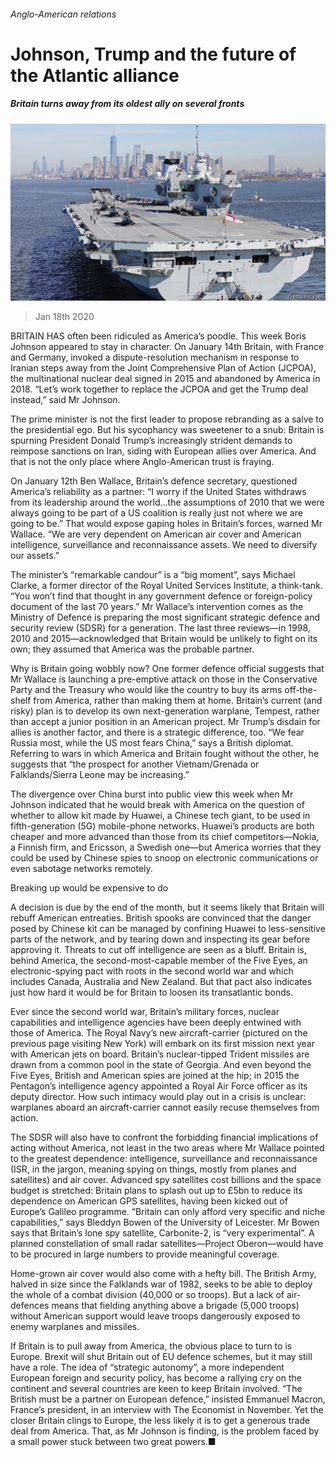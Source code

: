 ###### Anglo-American relations

# Johnson, Trump and the future of the Atlantic alliance 

##### Britain turns away from its oldest ally on several fronts 

![image](images/20200118_BRP001.jpg) 

> Jan 18th 2020 

BRITAIN HAS often been ridiculed as America’s poodle. This week Boris Johnson appeared to stay in character. On January 14th Britain, with France and Germany, invoked a dispute-resolution mechanism in response to Iranian steps away from the Joint Comprehensive Plan of Action (JCPOA), the multinational nuclear deal signed in 2015 and abandoned by America in 2018. “Let’s work together to replace the JCPOA and get the Trump deal instead,” said Mr Johnson.

The prime minister is not the first leader to propose rebranding as a salve to the presidential ego. But his sycophancy was sweetener to a snub: Britain is spurning President Donald Trump’s increasingly strident demands to reimpose sanctions on Iran, siding with European allies over America. And that is not the only place where Anglo-American trust is fraying.


On January 12th Ben Wallace, Britain’s defence secretary, questioned America’s reliability as a partner: “I worry if the United States withdraws from its leadership around the world…the assumptions of 2010 that we were always going to be part of a US coalition is really just not where we are going to be.” That would expose gaping holes in Britain’s forces, warned Mr Wallace. “We are very dependent on American air cover and American intelligence, surveillance and reconnaissance assets. We need to diversify our assets.”

The minister’s “remarkable candour” is a “big moment”, says Michael Clarke, a former director of the Royal United Services Institute, a think-tank. “You won’t find that thought in any government defence or foreign-policy document of the last 70 years.” Mr Wallace’s intervention comes as the Ministry of Defence is preparing the most significant strategic defence and security review (SDSR) for a generation. The last three reviews—in 1998, 2010 and 2015—acknowledged that Britain would be unlikely to fight on its own; they assumed that America was the probable partner.

Why is Britain going wobbly now? One former defence official suggests that Mr Wallace is launching a pre-emptive attack on those in the Conservative Party and the Treasury who would like the country to buy its arms off-the-shelf from America, rather than making them at home. Britain’s current (and risky) plan is to develop its own next-generation warplane, Tempest, rather than accept a junior position in an American project. Mr Trump’s disdain for allies is another factor, and there is a strategic difference, too. “We fear Russia most, while the US most fears China,” says a British diplomat. Referring to wars in which America and Britain fought without the other, he suggests that “the prospect for another Vietnam/Grenada or Falklands/Sierra Leone may be increasing.”

The divergence over China burst into public view this week when Mr Johnson indicated that he would break with America on the question of whether to allow kit made by Huawei, a Chinese tech giant, to be used in fifth-generation (5G) mobile-phone networks. Huawei’s products are both cheaper and more advanced than those from its chief competitors—Nokia, a Finnish firm, and Ericsson, a Swedish one—but America worries that they could be used by Chinese spies to snoop on electronic communications or even sabotage networks remotely.

Breaking up would be expensive to do

A decision is due by the end of the month, but it seems likely that Britain will rebuff American entreaties. British spooks are convinced that the danger posed by Chinese kit can be managed by confining Huawei to less-sensitive parts of the network, and by tearing down and inspecting its gear before approving it. Threats to cut off intelligence are seen as a bluff. Britain is, behind America, the second-most-capable member of the Five Eyes, an electronic-spying pact with roots in the second world war and which includes Canada, Australia and New Zealand. But that pact also indicates just how hard it would be for Britain to loosen its transatlantic bonds.

Ever since the second world war, Britain’s military forces, nuclear capabilities and intelligence agencies have been deeply entwined with those of America. The Royal Navy’s new aircraft-carrier (pictured on the previous page visiting New York) will embark on its first mission next year with American jets on board. Britain’s nuclear-tipped Trident missiles are drawn from a common pool in the state of Georgia. And even beyond the Five Eyes, British and American spies are joined at the hip; in 2015 the Pentagon’s intelligence agency appointed a Royal Air Force officer as its deputy director. How such intimacy would play out in a crisis is unclear: warplanes aboard an aircraft-carrier cannot easily recuse themselves from action.

The SDSR will also have to confront the forbidding financial implications of acting without America, not least in the two areas where Mr Wallace pointed to the greatest dependence: intelligence, surveillance and reconnaissance (ISR, in the jargon, meaning spying on things, mostly from planes and satellites) and air cover. Advanced spy satellites cost billions and the space budget is stretched: Britain plans to splash out up to £5bn to reduce its dependence on American GPS satellites, having been kicked out of Europe’s Galileo programme. “Britain can only afford very specific and niche capabilities,” says Bleddyn Bowen of the University of Leicester. Mr Bowen says that Britain’s lone spy satellite, Carbonite-2, is “very experimental”. A planned constellation of small radar satellites—Project Oberon—would have to be procured in large numbers to provide meaningful coverage.

Home-grown air cover would also come with a hefty bill. The British Army, halved in size since the Falklands war of 1982, seeks to be able to deploy the whole of a combat division (40,000 or so troops). But a lack of air-defences means that fielding anything above a brigade (5,000 troops) without American support would leave troops dangerously exposed to enemy warplanes and missiles.

If Britain is to pull away from America, the obvious place to turn to is Europe. Brexit will shut Britain out of EU defence schemes, but it may still have a role. The idea of “strategic autonomy”, a more independent European foreign and security policy, has become a rallying cry on the continent and several countries are keen to keep Britain involved. “The British must be a partner on European defence,” insisted Emmanuel Macron, France’s president, in an interview with The Economist in November. Yet the closer Britain clings to Europe, the less likely it is to get a generous trade deal from America. That, as Mr Johnson is finding, is the problem faced by a small power stuck between two great powers.■

